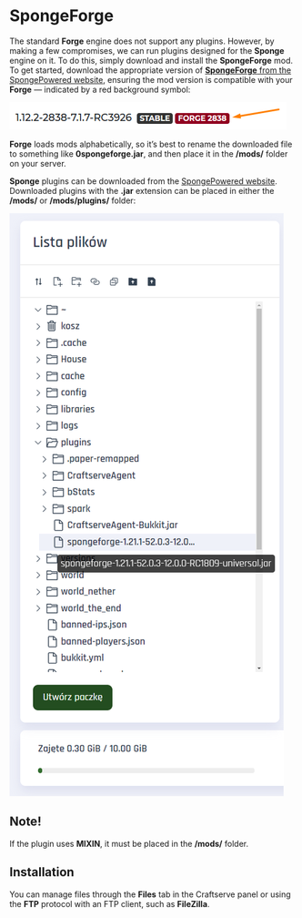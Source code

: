 SpongeForge
===========
The standard **Forge** engine does not support any plugins. However, by making a few compromises, we can run plugins designed for the **Sponge** engine on it. To do this, simply download and install the **SpongeForge** mod. To get started, download the appropriate version of [**SpongeForge** from the SpongePowered website](https://www.spongepowered.org/downloads/spongeforge/stable/1.12.2), ensuring the mod version is compatible with your **Forge** — indicated by a red background symbol:

![SpongeForge](../img/spongeforge/spongeforge.png)

**Forge** loads mods alphabetically, so it’s best to rename the downloaded file to something like **0spongeforge.jar**, and then place it in the **/mods/** folder on your server.

**Sponge** plugins can be downloaded from the [SpongePowered website](https://ore.spongepowered.org/). Downloaded plugins with the **.jar** extension can be placed in either the **/mods/** or **/mods/plugins/** folder:

![SpongeForge](../img/spongeforge/spongeforge2.png)

Note!
-----
If the plugin uses **MIXIN**, it must be placed in the **/mods/** folder.

Installation
------------
You can manage files through the **Files** tab in the Craftserve panel or using the **FTP** protocol with an FTP client, such as **FileZilla**.

